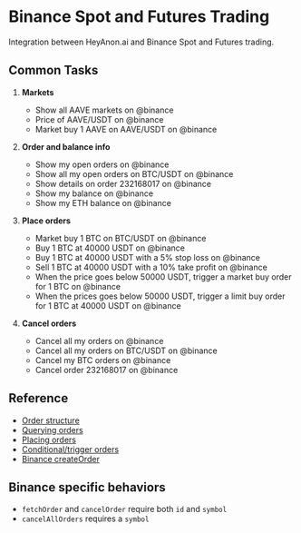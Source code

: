 # Binance Spot and Futures Trading

Integration between HeyAnon.ai and Binance Spot and Futures trading.

## Common Tasks

1. **Markets**

    - Show all AAVE markets on @binance
    - Price of AAVE/USDT on @binance
    - Market buy 1 AAVE on AAVE/USDT on @binance

1. **Order and balance info**

    - Show my open orders on @binance
    - Show all my open orders on BTC/USDT on @binance
    - Show details on order 232168017 on @binance
    - Show my balance on @binance
    - Show my ETH balance on @binance

1. **Place orders**

    - Market buy 1 BTC on BTC/USDT on @binance
    - Buy 1 BTC at 40000 USDT on @binance
    - Buy 1 BTC at 40000 USDT with a 5% stop loss on @binance
    - Sell 1 BTC at 40000 USDT with a 10% take profit on @binance
    - When the price goes below 50000 USDT, trigger a market buy order for 1 BTC on @binance
    - When the prices goes below 50000 USDT, trigger a limit buy order for 1 BTC at 40000 USDT on @binance

1. **Cancel orders**

    - Cancel all my orders on @binance
    - Cancel all my orders on BTC/USDT on @binance
    - Cancel my BTC orders on @binance
    - Cancel order 232168017 on @binance

## Reference

- [Order structure](https://docs.ccxt.com/#/?id=order-structure)
- [Querying orders](https://docs.ccxt.com/#/README?id=querying-orders)
- [Placing orders](https://docs.ccxt.com/#/README?id=placing-orders)
- [Conditional/trigger orders](https://docs.ccxt.com/#/README?id=conditional-orders)
- [Binance createOrder](https://docs.ccxt.com/#/exchanges/binance?id=createorder)

## Binance specific behaviors

- `fetchOrder` and `cancelOrder` require both `id` and `symbol`
- `cancelAllOrders` requires a `symbol`
